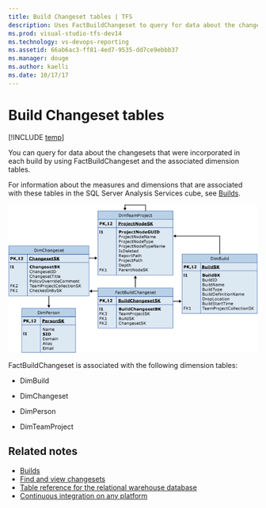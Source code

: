 ```yaml
---
title: Build Changeset tables | TFS
description: Uses FactBuildChangeset to query for data about the changesets.
ms.prod: visual-studio-tfs-dev14
ms.technology: vs-devops-reporting
ms.assetid: 66ab6ac3-ff81-4ed7-9535-dd7ce9ebbb37
ms.manager: douge
ms.author: kaelli
ms.date: 10/17/17
---
```


# Build Changeset tables

[!INCLUDE [temp](../_shared/tfs-header-17-15.md)]

You can query for data about the changesets that were incorporated in each build by using FactBuildChangeset and the associated dimension tables.  
  
 For information about the measures and dimensions that are associated with these tables in the SQL Server Analysis Services cube, see [Builds](perspective-build-analyze-report-build-details-coverage.md).  
  
 ![Tables for Changesets in a Build](_img/teamproj_factbuildchangeset.png "TeamProj_FactBuildChangeset")  
  
 FactBuildChangeset is associated with the following dimension tables:  
  
-   DimBuild  
  
-   DimChangeset  
  
-   DimPerson  
  
-   DimTeamProject  
  
## Related notes
- [Builds](perspective-build-analyze-report-build-details-coverage.md)   
- [Find and view changesets](../../tfvc/find-view-changesets.md)   
- [Table reference for the relational warehouse database](table-reference-relational-warehouse-database.md) 
- [Continuous integration on any platform](../../build-release/overview.md) 
